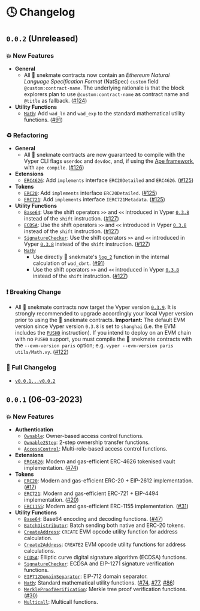 # 🕓 Changelog

## `0.0.2` (Unreleased)

### 💥 New Features

- **General**
  - All 🐍 snekmate contracts now contain an _Ethereum Natural Language Specification Format_ (NatSpec) `custom` field `@custom:contract-name`. The underlying rationale is that the block explorers plan to use `@custom:contract-name` as contract name and `@title` as fallback. ([#124](https://github.com/pcaversaccio/snekmate/pull/124))
- **Utility Functions**
  - [`Math`](https://github.com/pcaversaccio/snekmate/blob/v0.0.2/src/utils/Math.vy): Add `wad_ln` and `wad_exp` to the standard mathematical utility functions. ([#91](https://github.com/pcaversaccio/snekmate/pull/91))

### ♻️ Refactoring

- **General**
  - All 🐍 snekmate contracts are now guaranteed to compile with the Vyper CLI flags `userdoc` and `devdoc`, and, if using the [Ape framework](https://github.com/ApeWorX/ape), with `ape compile`. ([#126](https://github.com/pcaversaccio/snekmate/pull/126))
- **Extensions**
  - [`ERC4626`](https://github.com/pcaversaccio/snekmate/blob/v0.0.2/src/extensions/ERC4626.vy): Add `implements` interface `ERC20Detailed` and `ERC4626`. ([#125](https://github.com/pcaversaccio/snekmate/pull/125))
- **Tokens**
  - [`ERC20`](https://github.com/pcaversaccio/snekmate/blob/v0.0.2/src/tokens/ERC20.vy): Add `implements` interface `ERC20Detailed`. ([#125](https://github.com/pcaversaccio/snekmate/pull/125))
  - [`ERC721`](https://github.com/pcaversaccio/snekmate/blob/v0.0.2/src/tokens/ERC721.vy): Add `implements` interface `IERC721Metadata`. ([#125](https://github.com/pcaversaccio/snekmate/pull/125))
- **Utility Functions**
  - [`Base64`](https://github.com/pcaversaccio/snekmate/blob/v0.0.2/src/utils/Base64.vy): Use the shift operators `>>` and `<<` introduced in Vyper [`0.3.8`](https://github.com/vyperlang/vyper/releases/tag/v0.3.8) instead of the `shift` instruction. ([#127](https://github.com/pcaversaccio/snekmate/pull/127))
  - [`ECDSA`](https://github.com/pcaversaccio/snekmate/blob/v0.0.2/src/utils/ECDSA.vy): Use the shift operators `>>` and `<<` introduced in Vyper [`0.3.8`](https://github.com/vyperlang/vyper/releases/tag/v0.3.8) instead of the `shift` instruction. ([#127](https://github.com/pcaversaccio/snekmate/pull/127))
  - [`SignatureChecker`](https://github.com/pcaversaccio/snekmate/blob/v0.0.2/src/utils/SignatureChecker.vy): Use the shift operators `>>` and `<<` introduced in Vyper [`0.3.8`](https://github.com/vyperlang/vyper/releases/tag/v0.3.8) instead of the `shift` instruction. ([#127](https://github.com/pcaversaccio/snekmate/pull/127))
  - [`Math`](https://github.com/pcaversaccio/snekmate/blob/v0.0.2/src/utils/Math.vy):
    - Use directly 🐍 snekmate's [`log_2`](https://github.com/pcaversaccio/snekmate/blob/v0.0.1/src/utils/Math.vy#L202) function in the internal calculation of `wad_cbrt`. ([#91](https://github.com/pcaversaccio/snekmate/pull/91))
    - Use the shift operators `>>` and `<<` introduced in Vyper [`0.3.8`](https://github.com/vyperlang/vyper/releases/tag/v0.3.8) instead of the `shift` instruction. ([#127](https://github.com/pcaversaccio/snekmate/pull/127))

### ❗️ Breaking Change

- All 🐍 snekmate contracts now target the Vyper version [`0.3.9`](https://github.com/vyperlang/vyper/releases/tag/v0.3.9). It is strongly recommended to upgrade accordingly your local Vyper version prior to using the 🐍 snekmate contracts. **Important:** The default EVM version since Vyper version `0.3.8` is set to `shanghai` (i.e. the EVM includes the [`PUSH0`](https://eips.ethereum.org/EIPS/eip-3855) instruction). If you intend to deploy on an EVM chain with no `PUSH0` support, you must compile the 🐍 snekmate contracts with the `--evm-version paris` option; e.g. `vyper --evm-version paris utils/Math.vy`. ([#122](https://github.com/pcaversaccio/snekmate/pull/122))

### 👀 Full Changelog

- [`v0.0.1...v0.0.2`](https://github.com/pcaversaccio/snekmate/compare/v0.0.1...v0.0.2)

## `0.0.1` (06-03-2023)

### 💥 New Features

- **Authentication**
  - [`Ownable`](https://github.com/pcaversaccio/snekmate/blob/v0.0.1/src/auth/Ownable.vy): Owner-based access control functions.
  - [`Ownable2Step`](https://github.com/pcaversaccio/snekmate/blob/v0.0.1/src/auth/Ownable2Step.vy): 2-step ownership transfer functions.
  - [`AccessControl`](https://github.com/pcaversaccio/snekmate/blob/v0.0.1/src/auth/AccessControl.vy): Multi-role-based access control functions.
- **Extensions**
  - [`ERC4626`](https://github.com/pcaversaccio/snekmate/blob/v0.0.1/src/extensions/ERC4626.vy): Modern and gas-efficient ERC-4626 tokenised vault implementation. ([#74](https://github.com/pcaversaccio/snekmate/pull/74))
- **Tokens**
  - [`ERC20`](https://github.com/pcaversaccio/snekmate/blob/v0.0.1/src/tokens/ERC20.vy): Modern and gas-efficient ERC-20 + EIP-2612 implementation. ([#17](https://github.com/pcaversaccio/snekmate/pull/17))
  - [`ERC721`](https://github.com/pcaversaccio/snekmate/blob/v0.0.1/src/tokens/ERC721.vy): Modern and gas-efficient ERC-721 + EIP-4494 implementation. ([#20](https://github.com/pcaversaccio/snekmate/pull/20))
  - [`ERC1155`](https://github.com/pcaversaccio/snekmate/blob/v0.0.1/src/tokens/ERC1155.vy): Modern and gas-efficient ERC-1155 implementation. ([#31](https://github.com/pcaversaccio/snekmate/pull/31))
- **Utility Functions**
  - [`Base64`](https://github.com/pcaversaccio/snekmate/blob/v0.0.1/src/utils/Base64.vy): Base64 encoding and decoding functions. ([#47](https://github.com/pcaversaccio/snekmate/pull/47))
  - [`BatchDistributor`](https://github.com/pcaversaccio/snekmate/blob/v0.0.1/src/utils/BatchDistributor.vy): Batch sending both native and ERC-20 tokens.
  - [`CreateAddress`](https://github.com/pcaversaccio/snekmate/blob/v0.0.1/src/utils/CreateAddress.vy): `CREATE` EVM opcode utility function for address calculation.
  - [`Create2Address`](https://github.com/pcaversaccio/snekmate/blob/v0.0.1/src/utils/Create2Address.vy): `CREATE2` EVM opcode utility functions for address calculations.
  - [`ECDSA`](https://github.com/pcaversaccio/snekmate/blob/v0.0.1/src/utils/ECDSA.vy): Elliptic curve digital signature algorithm (ECDSA) functions.
  - [`SignatureChecker`](https://github.com/pcaversaccio/snekmate/blob/v0.0.1/src/utils/SignatureChecker.vy): ECDSA and EIP-1271 signature verification functions.
  - [`EIP712DomainSeparator`](https://github.com/pcaversaccio/snekmate/blob/v0.0.1/src/utils/EIP712DomainSeparator.vy): EIP-712 domain separator.
  - [`Math`](https://github.com/pcaversaccio/snekmate/blob/v0.0.1/src/utils/Math.vy): Standard mathematical utility functions. ([#74](https://github.com/pcaversaccio/snekmate/pull/74), [#77](https://github.com/pcaversaccio/snekmate/pull/77), [#86](https://github.com/pcaversaccio/snekmate/pull/86))
  - [`MerkleProofVerification`](https://github.com/pcaversaccio/snekmate/blob/v0.0.1/src/utils/MerkleProofVerification.vy): Merkle tree proof verification functions. ([#30](https://github.com/pcaversaccio/snekmate/pull/30))
  - [`Multicall`](https://github.com/pcaversaccio/snekmate/blob/v0.0.1/src/utils/Multicall.vy): Multicall functions.
